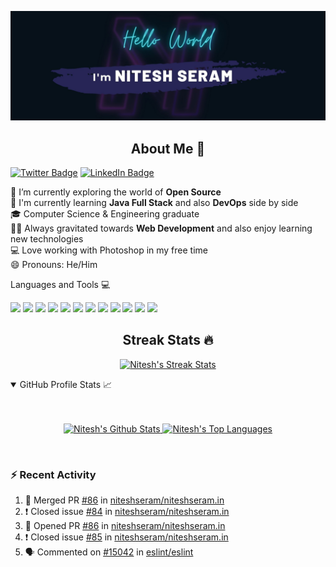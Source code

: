 ![Banner](https://github.com/niteshseram/niteshseram/blob/main/banner.jpg)
<h2 align="center">About Me 🚀</h2>

[![Twitter Badge](https://img.shields.io/badge/Twitter-niteshseram-informational?style=flat&logo=twitter&logoColor=white&color=2D2B55)](https://twitter.com/niteshseram)
[![LinkedIn Badge](https://img.shields.io/badge/LinkedIn-niteshseram-informational?style=flat&logo=linkedin&logoColor=white&color=2D2B55)](https://www.linkedin.com/in/niteshseram/)
<p>
🔭 I’m currently exploring the world of <strong>Open Source</strong> <br/>
🌱 I'm currently learning <strong>Java Full Stack</strong> and also <strong>DevOps</strong> side by side <br/>
🎓 Computer Science & Engineering graduate <br/>
👨‍💻 Always gravitated towards <strong>Web Development</strong> and also enjoy learning new technologies <br/>
💻 Love working with Photoshop in my free time <br />
😄 Pronouns: He/Him <br/>
</p>

</p>
Languages and Tools 💻
</h2>
<p align="center">
 
![](https://img.shields.io/badge/Code-Java-informational?style=flat&logo=Java&logoColor=white&color=2D2B55)
![](https://img.shields.io/badge/Code-JavaScript-informational?style=flat&logo=JavaScript&logoColor=white&color=2D2B55)
![](https://img.shields.io/badge/Code-Node.JS-informational?style=flat&logo=node.js&logoColor=white&color=2D2B55)
![](https://img.shields.io/badge/Code-React-informational?style=flat&logo=react&logoColor=white&color=2D2B55)
![](https://img.shields.io/badge/Code-Express.JS-informational?style=flat&logo=express&logoColor=white&color=2D2B55)
![](https://img.shields.io/badge/Code-Redux-informational?style=flat&logo=Redux&logoColor=white&color=2D2B55)
![](https://img.shields.io/badge/Code-NextJS-informational?style=flat&logo=next.js&logoColor=white&color=2D2B55)
![](https://img.shields.io/badge/Code-SpringBoot-informational?style=flat&logo=Spring&logoColor=white&color=2D2B55)
![](https://img.shields.io/badge/Code-MySQL-informational?style=flat&logo=MySQL&logoColor=white&color=2D2B55)
![](https://img.shields.io/badge/Code-MongoDB-informational?style=flat&logo=MongoDB&logoColor=white&color=2D2B55)
![](https://img.shields.io/badge/Style-ChakraUI-informational?style=flat&logo=chakraui&logoColor=white&color=2D2B55)
 ![](https://img.shields.io/badge/Style-StyledComponents-informational?style=flat&logo=styled-components&logoColor=white&color=2D2B55)
</p>
<h2 align="center">
Streak Stats 🔥
 </h2>
<p align="center">
  <a href="https://github.com/niteshseram">
    <img src="https://github-readme-streak-stats.herokuapp.com?user=niteshseram&theme=shades-of-purple" alt="Nitesh's Streak Stats" />
  </a>
</p>

<!-- https://github.com/anuraghazra/github-readme-stats -->
<details open="">
  <summary>
      GitHub Profile Stats <g-emoji class="g-emoji" alias="chart_with_upwards_trend" fallback-src="https://github.githubassets.com/images/icons/emoji/unicode/1f4c8.png">📈</g-emoji>
  </summary
   <br>
   <br>
   <br>
   <p align="center">
    <a href="https://github.com/anuraghazra/github-readme-stats">
      <img alt="Nitesh's Github Stats" src="https://github-readme-stats.vercel.app/api?username=niteshseram&theme=shades-of-purple&show_icons=true&hide_border=true" alt="Nitesh's github stats" height="192px"/>
    </a>
    <a href="https://github.com/anuraghazra/github-readme-stats">
      <img alt="Nitesh's Top Languages" src="https://denvercoder1-github-readme-stats.vercel.app/api/top-langs/?username=niteshseram&langs_count=8&layout=compact&theme=shades-of-purple&hide_border=true" height="192px"/>
    </a>
   <p>
<br/>
</details>
 
### :zap: Recent Activity

<!--START_SECTION:activity-->
1. 🎉 Merged PR [#86](https://github.com/niteshseram/niteshseram.in/pull/86) in [niteshseram/niteshseram.in](https://github.com/niteshseram/niteshseram.in)
2. ❗️ Closed issue [#84](https://github.com/niteshseram/niteshseram.in/issues/84) in [niteshseram/niteshseram.in](https://github.com/niteshseram/niteshseram.in)
3. 💪 Opened PR [#86](https://github.com/niteshseram/niteshseram.in/pull/86) in [niteshseram/niteshseram.in](https://github.com/niteshseram/niteshseram.in)
4. ❗️ Closed issue [#85](https://github.com/niteshseram/niteshseram.in/issues/85) in [niteshseram/niteshseram.in](https://github.com/niteshseram/niteshseram.in)
5. 🗣 Commented on [#15042](https://github.com/eslint/eslint/issues/15042) in [eslint/eslint](https://github.com/eslint/eslint)
<!--END_SECTION:activity-->



